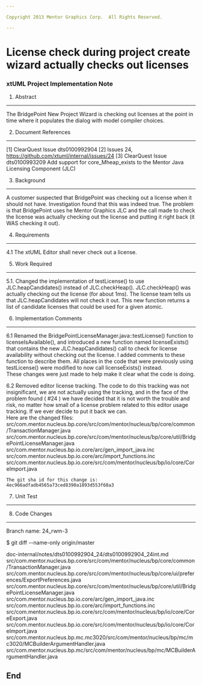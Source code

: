 ```yaml
---

Copyright 2013 Mentor Graphics Corp.  All Rights Reserved.

---
```


# License check during project create wizard actually checks out licenses
### xtUML Project Implementation Note

1. Abstract
-----------
The BridgePoint New Project Wizard is checking out licenses at the point in 
time where it populates the dialog with model compiler choices.

2. Document References
----------------------
[1] ClearQuest Issue dts0100992904
[2] Issues 24, https://github.com/xtuml/internal/issues/24
[3] ClearQuest Issue dts0100993209 
    Add support for core_Mheap_exists to the Mentor Java Licensing Component 
    (JLC)
    
3. Background
-------------
A customer suspected that BridgePoint was checking out a license when it should
not have.  Investigation found that this was indeed true.  The problem is that
BridgePoint uses he Mentor Graphics JLC and the call made to check the license
was actually checking out the license and putting it right back (it WAS checking
it out).

4. Requirements
---------------
4.1 The xtUML Editor shall never check out a license.

5. Work Required
----------------
5.1. Changed the implementation of testLicense() to
use JLC.heapCandidates() instead of JLC.checkHeap().  JLC.checkHeap()
was actually checking out the license (for about 1ms).  The license team
tells us that JLC.heapCandidates will not check it out.  This new
function returns a list of candidate licenses that could be used for a
given atomic.

6. Implementation Comments
--------------------------
6.1 Renamed the BridgePointLicenseManager.java::testLicense() function to 
    licenseIsAvailable(), and introduced a new function named licenseExists() 
    that contains the new JLC.heapCandidates() call to check for license 
    availability without checking out the license. I added comments to these 
    function to describe them.  All places in the code that were previously 
    using testLicense() were modified to now call licenseExists() instead.  
    These changes were just made to help make it clear what the code is doing.
    
6.2 Removed editor license tracking.  The code to do this tracking was not 
    insignificant, we are not actually using the tracking, and in the face of 
    the problem found ( #24 ) we have decided that it is not worth the trouble 
    and risk, no matter how small of a license problem related to this editor 
    usage tracking.  If we ever decide to put it back we can.  
    Here are the changed files:
	src/com.mentor.nucleus.bp.core/src/com/mentor/nucleus/bp/core/common/TransactionManager.java
	src/com.mentor.nucleus.bp.core/src/com/mentor/nucleus/bp/core/util/BridgePointLicenseManager.java
	src/com.mentor.nucleus.bp.io.core/arc/gen_import_java.inc
	src/com.mentor.nucleus.bp.io.core/arc/import_functions.inc
	src/com.mentor.nucleus.bp.io.core/src/com/mentor/nucleus/bp/io/core/CoreImport.java
	
    The git sha id for this change is: 4ec966adfadb4565a73ced8390a1893d553f68a3
    
7. Unit Test
------------

8. Code Changes
---------------
Branch name: 24_rwm-3

$ git diff --name-only origin/master

doc-internal/notes/dts0100992904_24/dts0100992904_24int.md
src/com.mentor.nucleus.bp.core/src/com/mentor/nucleus/bp/core/common/TransactionManager.java
src/com.mentor.nucleus.bp.core/src/com/mentor/nucleus/bp/core/ui/preferences/ExportPreferences.java
src/com.mentor.nucleus.bp.core/src/com/mentor/nucleus/bp/core/util/BridgePointLicenseManager.java
src/com.mentor.nucleus.bp.io.core/arc/gen_import_java.inc
src/com.mentor.nucleus.bp.io.core/arc/import_functions.inc
src/com.mentor.nucleus.bp.io.core/src/com/mentor/nucleus/bp/io/core/CoreExport.java
src/com.mentor.nucleus.bp.io.core/src/com/mentor/nucleus/bp/io/core/CoreImport.java
src/com.mentor.nucleus.bp.mc.mc3020/src/com/mentor/nucleus/bp/mc/mc3020/MCBuilderArgumentHandler.java
src/com.mentor.nucleus.bp.mc/src/com/mentor/nucleus/bp/mc/MCBuilderArgumentHandler.java

End
---


